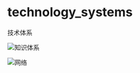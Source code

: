 # technology_systems
技术体系

![知识体系](http://www.plantuml.com/plantuml/proxy?src=https://raw.githubusercontent.com/knowledgesofme/technology_systems/master/konwledges.md)

![网络](http://www.plantuml.com/plantuml/proxy?src=https://raw.githubusercontent.com/knowledgesofme/technology_systems/master/net.md)
